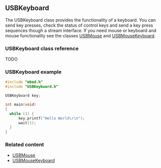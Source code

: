 ## USBKeyboard

The USBKeyboard class provides the functionality of a keyboard. You can send key presses, check the status of control keys and send a key press sequences though a stream interface. If you need mouse or keyboard and mouse functionality see the classes [USBMouse](USBMouse.md) and [USBMouseKeyboard](USBMouseKeyboard.md).

### USBKeyboard class reference

TODO

### USBKeyboard example

```C++
#include "mbed.h"
#include "USBKeyboard.h"

USBKeyboard key;

int main(void)
{
  while (1) {
      key.printf("Hello World\r\n");
      wait(1);
  }
}
```

### Related content

- [USBMouse](USBMouse.md)
- [USBMouseKeyboard](USBMouseKeyboard.md)
